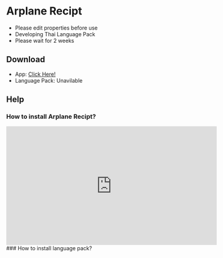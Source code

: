 # Arplane Recipt 
- Please edit properties before use
- Developing Thai Language Pack
- Please wait for 2 weeks
## Download 
- App: [Click Here!](https://chayapholsmile.github.io/arplane-recipt-app/thanksfordownload-app.html)
- Language Pack: Unavilable
## Help

### How to install Arplane Recipt?
<iframe width="560" height="315" src="https://www.youtube-nocookie.com/embed/iNoIkoLDoak?si=vC4RNQ_OvKaeEFIf&amp;controls=0" title="YouTube video player" frameborder="0" allow="accelerometer; autoplay; clipboard-write; encrypted-media; gyroscope; picture-in-picture; web-share" referrerpolicy="strict-origin-when-cross-origin" allowfullscreen></iframe>
### How to install language pack?
